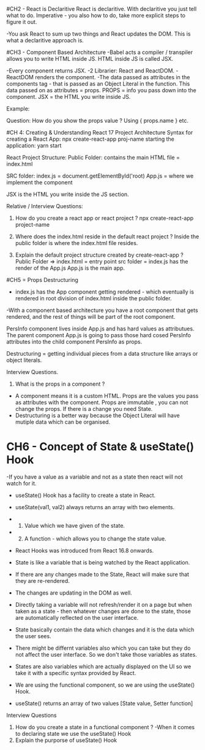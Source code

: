 #CH2 - React is Declaritive
React is declaritive. With declaritive you just tell what to do.
Imperative - you also how to do, take more explicit steps to figure it out.

-You ask React to sum up two things and React updates the DOM. This is what a declaritive approach is.

#CH3 - Component Based Architecture
-Babel acts a compiler / transpiler allows you to write HTML inside JS.
HTML inside JS is called JSX.

-Every component returns JSX.
-2 Librarier: React and ReactDOM.
-ReactDOM renders the component.
-The data passed as attributes in the components tag - that is passed as an Object Literal in the function. This data passed on as attributes = props.
PROPS = info you pass down into the component.
JSX = the HTML you write inside JS.

Example:

<!-- function PersInfo(){
return (
<div class="pers">
<h2>Name: Name1</h2>
<h2>Age: 34 </h2>
</div>
)
} -->

Question:
How do you show the props value ? Using { props.name } etc.

#CH 4: Creating & Understanding React 17 Project Architecture
Syntax for creating a React App: npx create-react-app proj-name
starting the application: yarn start

React Project Structure:
Public Folder: contains the main HTML file = index.html

SRC folder:
index.js = document.getElementById('root)
App.js = where we implement the component

JSX is the HTML you write inside the JS section.

Relative / Interview Questions:

1. How do you create a react app or react project ?
   npx create-react-app project-name

2. Where does the index.html reside in the default react project ?
   Inside the public folder is where the index.html file resides.

3. Explain the default project structure created by create-react-app ?
   Public Folder => index.html = entry point
   src folder = index.js has the render of the App.js
   App.js is the main app.

#CH5 = Props Destructuring

-   index.js has the App component getting rendered - which eventually is rendered in root division of index.html inside the public folder.

-With a component based architecture you have a root component that gets rendered, and the rest of things will be part of the root component.

PersInfo component lives inside App.js and has hard values as attributues.
The parent component App.js is going to pass those hard cosed PersInfo attributes
into the child component PersInfo as props.

Destructuring = getting individual pieces from a data structure like arrays or object literals.

Interview Questions.

1. What is the props in a component ?

-   A component means it is a custom HTML. Props are the values you pass as attributes with the component. Props are immutable , you can not change the props. If there is a change you need State.
-   Destructuring is a better way because the Object Literal will have mutiple data which can be organised.

# CH6 - Concept of State & useState() Hook

-If you have a value as a variable and not as a state then react will not watch for it.

-   useState() Hook has a facility to create a state in React.
-   useState(val1, val2) always returns an array with two elements.
-   1. Value which we have given of the state.
-   2. A function - which allows you to change the state value.
-   React Hooks was introduced from React 16.8 onwards.

-   State is like a variable that is being watched by the React application.
-   If there are any changes made to the State, React will make sure that they are re-rendered.
-   The changes are updating in the DOM as well.
-   Directly taking a variable will not refresh/render it on a page but when taken as a state - then whatever changes are done to the state, those are automatically reflected on the user interface.
-   State basically contain the data which changes and it is the data which the user sees.
-   There might be differnt variables also which you can take but they do not affect the user interface. So we don't take those variables as states.
-   States are also variables which are actually displayed on the UI so we take it with a specific syntax provided by React.
-   We are using the functional component, so we are using the useState() Hook.
-   useState() returns an array of two values [State value, Setter function]

Interview Questions

1. How do you create a state in a functional component ?
   -When it comes to declaring state we use the useState() Hook
2. Explain the purporse of useState() Hook

